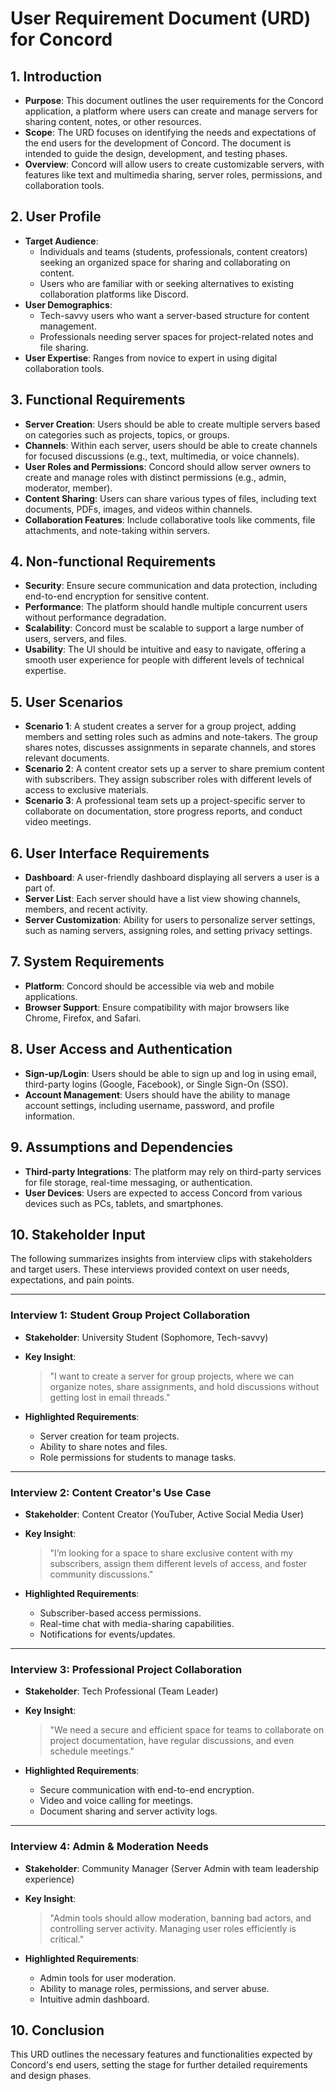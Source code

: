 # **User Requirement Document (URD) for Concord**

## 1. Introduction
- **Purpose**: This document outlines the user requirements for the Concord application, a platform where users can create and manage servers for sharing content, notes, or other resources.
- **Scope**: The URD focuses on identifying the needs and expectations of the end users for the development of Concord. The document is intended to guide the design, development, and testing phases.
- **Overview**: Concord will allow users to create customizable servers, with features like text and multimedia sharing, server roles, permissions, and collaboration tools.

## 2. User Profile
- **Target Audience**:
  - Individuals and teams (students, professionals, content creators) seeking an organized space for sharing and collaborating on content.
  - Users who are familiar with or seeking alternatives to existing collaboration platforms like Discord.
- **User Demographics**:
  - Tech-savvy users who want a server-based structure for content management.
  - Professionals needing server spaces for project-related notes and file sharing.
- **User Expertise**: Ranges from novice to expert in using digital collaboration tools.

## 3. Functional Requirements
- **Server Creation**: Users should be able to create multiple servers based on categories such as projects, topics, or groups.
- **Channels**: Within each server, users should be able to create channels for focused discussions (e.g., text, multimedia, or voice channels).
- **User Roles and Permissions**: Concord should allow server owners to create and manage roles with distinct permissions (e.g., admin, moderator, member).
- **Content Sharing**: Users can share various types of files, including text documents, PDFs, images, and videos within channels.
- **Collaboration Features**: Include collaborative tools like comments, file attachments, and note-taking within servers.

## 4. Non-functional Requirements
- **Security**: Ensure secure communication and data protection, including end-to-end encryption for sensitive content.
- **Performance**: The platform should handle multiple concurrent users without performance degradation.
- **Scalability**: Concord must be scalable to support a large number of users, servers, and files.
- **Usability**: The UI should be intuitive and easy to navigate, offering a smooth user experience for people with different levels of technical expertise.

## 5. User Scenarios
- **Scenario 1**: A student creates a server for a group project, adding members and setting roles such as admins and note-takers. The group shares notes, discusses assignments in separate channels, and stores relevant documents.
- **Scenario 2**: A content creator sets up a server to share premium content with subscribers. They assign subscriber roles with different levels of access to exclusive materials.
- **Scenario 3**: A professional team sets up a project-specific server to collaborate on documentation, store progress reports, and conduct video meetings.

## 6. User Interface Requirements
- **Dashboard**: A user-friendly dashboard displaying all servers a user is a part of.
- **Server List**: Each server should have a list view showing channels, members, and recent activity.
- **Server Customization**: Ability for users to personalize server settings, such as naming servers, assigning roles, and setting privacy settings.

## 7. System Requirements
- **Platform**: Concord should be accessible via web and mobile applications.
- **Browser Support**: Ensure compatibility with major browsers like Chrome, Firefox, and Safari.

## 8. User Access and Authentication
- **Sign-up/Login**: Users should be able to sign up and log in using email, third-party logins (Google, Facebook), or Single Sign-On (SSO).
- **Account Management**: Users should have the ability to manage account settings, including username, password, and profile information.

## 9. Assumptions and Dependencies
- **Third-party Integrations**: The platform may rely on third-party services for file storage, real-time messaging, or authentication.
- **User Devices**: Users are expected to access Concord from various devices such as PCs, tablets, and smartphones.

## **10. Stakeholder Input**

The following summarizes insights from interview clips with stakeholders and target users. These interviews provided context on user needs, expectations, and pain points.

---

### **Interview 1: Student Group Project Collaboration**

- **Stakeholder**: University Student (Sophomore, Tech-savvy)  
- **Key Insight**:  
  > "I want to create a server for group projects, where we can organize notes, share assignments, and hold discussions without getting lost in email threads."  

- **Highlighted Requirements**:  
  - Server creation for team projects.  
  - Ability to share notes and files.  
  - Role permissions for students to manage tasks.

---

### **Interview 2: Content Creator's Use Case**

- **Stakeholder**: Content Creator (YouTuber, Active Social Media User)  
- **Key Insight**:  
  > "I’m looking for a space to share exclusive content with my subscribers, assign them different levels of access, and foster community discussions."  

- **Highlighted Requirements**:  
  - Subscriber-based access permissions.  
  - Real-time chat with media-sharing capabilities.  
  - Notifications for events/updates.

---

### **Interview 3: Professional Project Collaboration**

- **Stakeholder**: Tech Professional (Team Leader)  
- **Key Insight**:  
  > "We need a secure and efficient space for teams to collaborate on project documentation, have regular discussions, and even schedule meetings."  

- **Highlighted Requirements**:  
  - Secure communication with end-to-end encryption.  
  - Video and voice calling for meetings.  
  - Document sharing and server activity logs.

---

### **Interview 4: Admin & Moderation Needs**

- **Stakeholder**: Community Manager (Server Admin with team leadership experience)  
- **Key Insight**:  
  > "Admin tools should allow moderation, banning bad actors, and controlling server activity. Managing user roles efficiently is critical."  

- **Highlighted Requirements**:  
  - Admin tools for user moderation.  
  - Ability to manage roles, permissions, and server abuse.  
  - Intuitive admin dashboard.

## 10. Conclusion
This URD outlines the necessary features and functionalities expected by Concord's end users, setting the stage for further detailed requirements and design phases.
